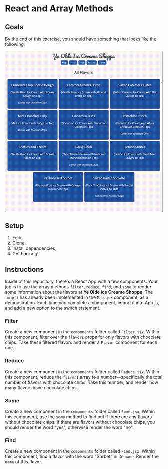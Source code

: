 # React and Array Methods

## Goals

By the end of this exercise, you should have something that looks like the following:

![complete gif](./complete.gif)

## Setup

1. Fork,
2. Clone,
3. Install dependencies,
4. Get hacking!

## Instructions

Inside of this repository, there's a React App with a few components. Your job is to use the array methods `filter`, `reduce`, `find`, and `some` to render some information about the flavors at **Ye Olde Ice Creame Shoppe**. The `.map()` has already been implemented in the `Map.jsx` component, as a demonstration. Each time you complete a component, import it into App.js, and add a new option to the switch statement.

### Filter

Create a new component in the `components` folder called `Filter.jsx`. Within this component, filter over the `flavors` props for only flavors with chocolate chips. Take these filtered flavors and render a `Flavor` component for each one.

### Reduce

Create a new component in the `components` folder called `Reduce.jsx`. Within this component, reduce the `flavors` array to a number—specifically the total number of flavors with chocolate chips. Take this number, and render how many flavors have chocolate chips.

### Some

Create a new component in the `components` folder called `Some.jsx`. Within this component, use the `some` method to find out if there are any flavors without chocolate chips. If there are flavors without chocolate chips, you should render the word "yes", otherwise render the word "no".

### Find

Create a new component in the `components` folder called `Find.jsx`. Within this component, find a flavor with the word "Sorbet" in its `name`. Render the `name` of this flavor.
